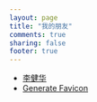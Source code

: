 ```yaml
---
layout: page
title: "我的朋友"
comments: true
sharing: false
footer: true
---
```


+ [李健华](http://ljh.name)
+ [Generate Favicon](http://www.generate-favicon.com)
